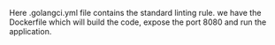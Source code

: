 Here .golangci.yml file contains the standard linting rule.
we have the Dockerfile which will build the code, expose the port 8080 and run the application.
